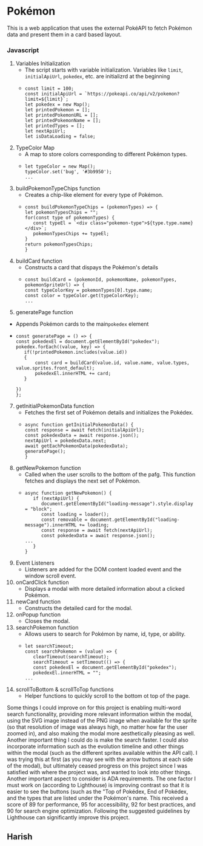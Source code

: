 # Pokémon
This is a web application that uses the external PokéAPI to fetch Pokémon data and present them in a card based layout.

### Javascript
1. Variables Initialization
   - The script starts with variable initialization. Variables like `limit`, `initialApiUrl`, `pokedex`, etc. are initializrd at the beginning
   - ```
     const limit = 100;
     const initialApiUrl = `https://pokeapi.co/api/v2/pokemon?limit=${limit}`;
     let pokedex = new Map();
     let printedPokemon = [];
     let printedPokemonURL = [];
     let printedPokemonName = [];
     let printedTypes = [];
     let nextApiUrl;
     let isDataLoading = false;
     ```
2. TypeColor Map
   - A map to store colors corresponding to different Pokémon types.
   - ```
     let typeColor = new Map();
     typeColor.set('bug', '#3b9950');
     ...
     ```
3. buildPokemonTypeChips function
   - Creates a chip-like element for every type of Pokémon.
   - ```
     const buildPokemonTypeChips = (pokemonTypes) => {
     let pokemonTypesChips = "";
     for(const type of pokemonTypes) {
        const typeEl = `<div class="pokemon-type">${type.type.name}</div>`;
        pokemonTypesChips += typeEl;
     }
     return pokemonTypesChips;
     }
     ```
4. buildCard function
   - Constructs a card that dispays the Pokémon's details
   - ```
     const buildCard = (pokemonId, pokemonName, pokemonTypes, pokemonSpriteUrl) => {
     const typeColorKey = pokemonTypes[0].type.name;
     const color = typeColor.get(typeColorKey);
     ...
     ```
6.  generatePage function
   - Appends Pokémon cards to the main`pokedex` element
   - ```
     const generatePage = () => {
     const pokedexEl = document.getElementById("pokedex");
     pokedex.forEach((value, key) => {
        if(!printedPokemon.includes(value.id))
        {
            const card = buildCard(value.id, value.name, value.types, value.sprites.front_default);
            pokedexEl.innerHTML += card;
        }

     })
     };
     ```
7. getInitialPokemonData function
   - Fetches the first set of Pokémon details and initializes the Pokédex.
   - ```
     async function getInitialPokemonData() {
     const response = await fetch(initialApiUrl);
     const pokedexData = await response.json();
     nextApiUrl = pokedexData.next;
     await getEachPokemonData(pokedexData);
     generatePage();
     }
     ```
8. getNewPokemon function
   - Called when the user scrolls to the bottom of the pafg. This function fetches and displays the next set of Pokémon.
   - ```
     async function getNewPokemon() {
        if (nextApiUrl) {
           document.getElementById("loading-message").style.display = "block";
           const loading = loader();
           const removable = document.getElementById("loading-message").innerHTML += loading;
           const response = await fetch(nextApiUrl);
           const pokedexData = await response.json();
     ...
        }
     }
     ```
9. Event Listeners
    - Listeners are added for the DOM content loaded event and the window scroll event.
10. onCardClick function
    - Displays a modal with more detailed information about a clicked Pokémon.
11. newCard function
    - Constructs the detailed card for the modal.
12. onPopup function
    - Closes the modal.
13. searchPokemon function
    - Allows users to search for Pokémon by name, id, type, or ability.
    - ```
      let searchTimeout;
      const searchPokemon = (value) => {
         clearTimeout(searchTimeout);
         searchTimeout = setTimeout(() => {
         const pokedexEl = document.getElementById("pokedex");
         pokedexEl.innerHTML = "";
      ...
      ```
14. scrollToBottom & scrollToTop functions
    - Helper functions to quickly scroll to the bottom ot top of the page.

Some things I could improve on for this project is enabling multi-word search functionality, providing more relevant information within the modal, using the SVG image instead of the PNG image when available for the sprite (so that resolution of image was always high, no matter how far the user zoomed in), and also making the modal more aesthetically pleasing as well. Another important thing I could do is make the search faster. I could also incorporate information such as the evolution timeline and other things within the modal (such as the different sprites available within the API call). I was trying this at first (as you may see with the arrow buttons at each side of the modal), but ultimately ceased progress on this project since I was satisfied with where the project was, and wanted to look into other things. Another important aspect to consider is ADA requirements. The one factor I must work on (according to Lighthouse) is improving contrast so that it is easier to see the buttons (such as the "Top of Pokédex, End of Pokédex, and the types that are listed under the Pokémon's name. This received a score of 89 for performance, 95 for accessibility, 92 for best practices, and 90 for search engine optimization. Following the suggested guidelines by Lighthouse can significantly improve this project.

## Harish
